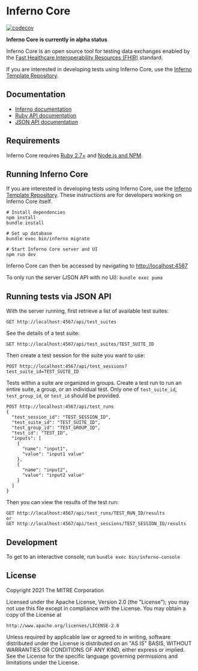 # Inferno Core
[![codecov](https://codecov.io/gh/inferno-community/inferno-core/branch/main/graph/badge.svg?token=6NJTBHF82R)](https://codecov.io/gh/inferno-community/inferno-core)

**Inferno Core is currently in alpha status**

Inferno Core is an open source tool for testing data exchanges enabled by the [Fast
Healthcare Interoperability Resources (FHIR)](http://hl7.org/fhir/) standard. 

If you are interested in developing tests using Inferno Core, use the [Inferno
Template Repository](https://github.com/inferno-community/inferno-template).

## Documentation
- [Inferno documentation](https://inferno-community.github.io/inferno-core/)
- [Ruby API documentation](https://inferno-community.github.io/inferno-core/docs)
- [JSON API documentation](https://inferno-community.github.io/inferno-core/api-docs)

## Requirements
Inferno Core requires [Ruby 2.7+](https://www.ruby-lang.org/en/) and [Node.js
and NPM](https://www.npmjs.com/get-npm).

## Running Inferno Core

If you are interested in developing tests using Inferno Core, use the [Inferno
Template Repository](https://github.com/inferno-community/inferno-template).
These instructions are for developers working on Inferno Core itself.

```
# Install dependencies
npm install
bundle install

# Set up database
bundle exec bin/inferno migrate

# Start Inferno Core server and UI
npm run dev
```

Inferno Core can then be accessed by navigating to
[http://localhost:4567](http://localhost:4567)

To only run the server (JSON API with no UI): `bundle exec puma`

## Running tests via JSON API
With the server running, first retrieve a list of available test suites:
```
GET http://localhost:4567/api/test_suites
```
See the details of a test suite:
```
GET http://localhost:4567/api/test_suites/TEST_SUITE_ID
```
Then create a test session for the suite you want to use:
```
POST http://localhost:4567/api/test_sessions?test_suite_id=TEST_SUITE_ID
```
Tests within a suite are organized in groups. Create a test run to run an entire
suite, a group, or an individual test. Only one of `test_suite_id`,
`test_group_id`, or `test_id` should be provided.
```
POST http://localhost:4567/api/test_runs
{
  "test_session_id": "TEST_SESSION_ID",
  "test_suite_id": "TEST_SUITE_ID",
  "test_group_id": "TEST_GROUP_ID",
  "test_id": "TEST_ID",
  "inputs": [
    {
      "name": "input1",
      "value": "input1 value"
    },
    {
      "name": "input2",
      "value": "input2 value"
    }
  ]
}
```
Then you can view the results of the test run:
```
GET http://localhost:4567/api/test_runs/TEST_RUN_ID/results
or
GET http://localhost:4567/api/test_sessions/TEST_SESSION_ID/results
```

## Development
To get to an interactive console, run `bundle exec bin/inferno-console`

## License
Copyright 2021 The MITRE Corporation

Licensed under the Apache License, Version 2.0 (the "License"); you may not use
this file except in compliance with the License. You may obtain a copy of the
License at
```
http://www.apache.org/licenses/LICENSE-2.0
```
Unless required by applicable law or agreed to in writing, software distributed
under the License is distributed on an "AS IS" BASIS, WITHOUT WARRANTIES OR
CONDITIONS OF ANY KIND, either express or implied. See the License for the
specific language governing permissions and limitations under the License.
